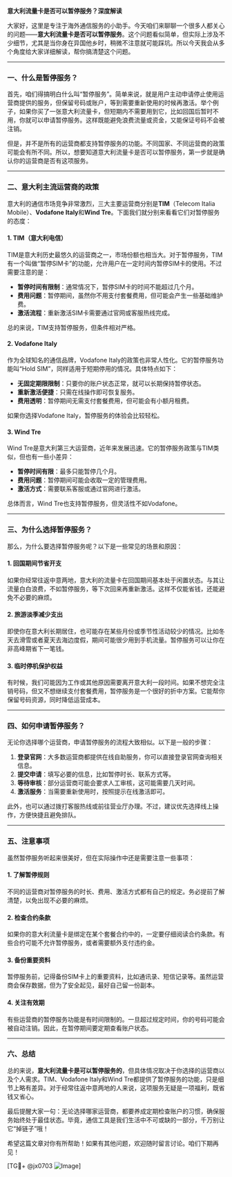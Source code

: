**意大利流量卡是否可以暂停服务？深度解读**

大家好，这里是专注于海外通信服务的小助手。今天咱们来聊聊一个很多人都关心的问题——**意大利流量卡是否可以暂停服务**。这个问题看似简单，但实际上涉及不少细节，尤其是当你身在异国他乡时，稍微不注意就可能踩坑。所以今天我会从多个角度给大家详细解读，帮你搞清楚这个问题。

---

### **一、什么是暂停服务？**
首先，咱们得搞明白什么叫“暂停服务”。简单来说，就是用户主动申请停止使用运营商提供的服务，但保留号码或账户，等到需要重新使用的时候再激活。举个例子，如果你买了一张意大利流量卡，但短期内不需要用到它，比如回国后暂时不用，你就可以申请暂停服务。这样既能避免浪费流量或资金，又能保证号码不会被注销。

但是，并不是所有的运营商都支持暂停服务的功能。不同国家、不同运营商的政策可能会有所不同。所以，想要知道意大利流量卡是否可以暂停服务，第一步就是确认你的运营商是否有这项服务。

---

### **二、意大利主流运营商的政策**
意大利的通信市场竞争非常激烈，三大主要运营商分别是**TIM**（Telecom Italia Mobile）、**Vodafone Italy**和**Wind Tre**。下面我们就分别来看看它们对暂停服务的态度：

#### 1. TIM（意大利电信）
TIM是意大利历史最悠久的运营商之一，市场份额也相当大。对于暂停服务，TIM有一个叫做“暂停SIM卡”的功能，允许用户在一定时间内暂停SIM卡的使用。不过需要注意的是：
- **暂停时间有限制**：通常情况下，暂停SIM卡的时间不能超过几个月。
- **费用问题**：暂停期间，虽然你不用支付套餐费用，但可能会产生一些基础维护费。
- **激活流程**：重新激活SIM卡需要通过官网或客服热线完成。

总的来说，TIM支持暂停服务，但条件相对严格。

#### 2. Vodafone Italy
作为全球知名的通信品牌，Vodafone Italy的政策也非常人性化。它的暂停服务功能叫“Hold SIM”，同样适用于短期停用的情况。具体特点如下：
- **无固定期限限制**：只要你的账户状态正常，就可以长期保持暂停状态。
- **重新激活便捷**：只需在线操作即可恢复服务。
- **费用透明**：暂停期间无需支付套餐费用，但可能会有小额月租费。

如果你选择Vodafone Italy，暂停服务的体验会比较轻松。

#### 3. Wind Tre
Wind Tre是意大利第三大运营商，近年来发展迅速。它的暂停服务政策与TIM类似，但也有一些小差异：
- **暂停时间有限**：最多只能暂停几个月。
- **费用问题**：暂停期间可能会收取一定的管理费用。
- **激活方式**：需要联系客服或通过官网进行激活。

总体而言，Wind Tre也支持暂停服务，但灵活性不如Vodafone。

---

### **三、为什么选择暂停服务？**
那么，为什么要选择暂停服务呢？以下是一些常见的场景和原因：

#### 1. **回国期间节省开支**
如果你经常往返中意两地，意大利的流量卡在回国期间基本处于闲置状态。与其让流量白白浪费，不如暂停服务，等下次回来再重新激活。这样不仅能省钱，还能避免不必要的麻烦。

#### 2. **旅游淡季减少支出**
即使你在意大利长期居住，也可能存在某些月份或季节性活动较少的情况。比如冬天去滑雪或者夏天去海边度假，期间可能很少用到手机流量。暂停服务可以让你在非高峰期省下一笔钱。

#### 3. **临时停机保护权益**
有时候，我们可能因为工作或其他原因需要离开意大利一段时间。如果不想完全注销号码，但又不想继续支付套餐费用，暂停服务是一个很好的折中方案。它能帮你保留号码资源，同时降低运营成本。

---

### **四、如何申请暂停服务？**
无论你选择哪个运营商，申请暂停服务的流程大致相似。以下是一般的步骤：

1. **登录官网**：大多数运营商都提供在线自助服务，你可以直接登录官网查询相关信息。
2. **提交申请**：填写必要的信息，比如暂停时长、联系方式等。
3. **等待审核**：部分运营商可能会要求人工审核，这可能需要几天时间。
4. **激活服务**：当需要重新使用时，按照提示在线激活即可。

此外，也可以通过拨打客服热线或前往营业厅办理。不过，建议优先选择线上操作，方便快捷且避免排队。

---

### **五、注意事项**
虽然暂停服务听起来很美好，但在实际操作中还是需要注意一些事项：

#### 1. **了解暂停规则**
不同的运营商对暂停服务的时长、费用、激活方式都有自己的规定。务必提前了解清楚，以免出现不必要的麻烦。

#### 2. **检查合约条款**
如果你的意大利流量卡是绑定在某个套餐合约中的，一定要仔细阅读合约条款。有些合约可能不允许暂停服务，或者需要额外支付违约金。

#### 3. **备份重要资料**
暂停服务前，记得备份SIM卡上的重要资料，比如通讯录、短信记录等。虽然运营商会保存数据，但为了安全起见，最好自己留一份副本。

#### 4. **关注有效期**
有些运营商的暂停服务功能是有时间限制的。一旦超过规定时间，你的号码可能会被自动注销。因此，在暂停期间要定期查看账户状态。

---

### **六、总结**
总的来说，**意大利流量卡是可以暂停服务的**，但具体情况取决于你选择的运营商以及个人需求。TIM、Vodafone Italy和Wind Tre都提供了暂停服务的功能，只是细节上略有差异。对于经常往返中意两地的人来说，这项服务无疑是一项福利，既省钱又省心。

最后提醒大家一句：无论选择哪家运营商，都要养成定期检查账户的习惯，确保服务始终处于最佳状态。毕竟，通信工具是我们生活中不可或缺的一部分，千万别让它“掉链子”哦！

希望这篇文章对你有所帮助！如果有其他问题，欢迎随时留言讨论。咱们下期再见！

[TG💪+ @jx0703 ![Image](https://github.com/user-attachments/assets/dbca1d08-cadb-493c-b0ec-ad6f7a83f270)]
